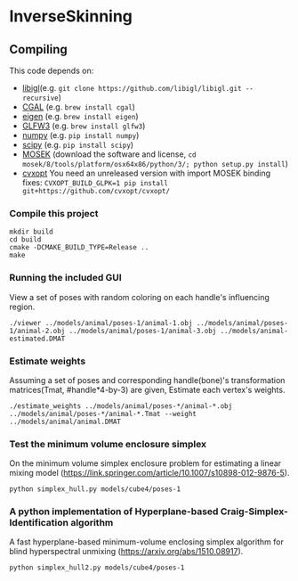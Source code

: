 # InverseSkinning

## Compiling

This code depends on:

- [libigl](https://github.com/libigl/libigl)(e.g. `git clone https://github.com/libigl/libigl.git --recursive`)
- [CGAL](http://www.cgal.org) (e.g. `brew install cgal`)
- [eigen](http://eigen.tuxfamily.org/) (e.g. `brew install eigen`)
- [GLFW3](http://www.glfw.org/) (e.g. `brew install glfw3`)
- [numpy](http://www.numpy.org/) (e.g. `pip install numpy`)
- [scipy](https://www.scipy.org/) (e.g. `pip install scipy`)
- [MOSEK](https://mosek.com/) (download the software and license, `cd mosek/8/tools/platform/osx64x86/python/3/; python setup.py install`)
- [cvxopt](http://cvxopt.org/) You need an unreleased version with import MOSEK binding fixes: `CVXOPT_BUILD_GLPK=1 pip install git+https://github.com/cvxopt/cvxopt/`

### Compile this project
    mkdir build
    cd build
    cmake -DCMAKE_BUILD_TYPE=Release ..
    make

### Running the included GUI
View a set of poses with random coloring on each handle's influencing region.

	./viewer ../models/animal/poses-1/animal-1.obj ../models/animal/poses-1/animal-2.obj ../models/animal/poses-1/animal-3.obj ../models/animal-estimated.DMAT
	
### Estimate weights
Assuming a set of poses and corresponding handle(bone)'s transformation matrices(Tmat, #handle*4-by-3) are given,
Estimate each vertex's weights.

	./estimate_weights ../models/animal/poses-*/animal-*.obj ../models/animal/poses-*/animal-*.Tmat --weight ../models/animal/animal.DMAT	

### Test the minimum volume enclosure simplex
On the minimum volume simplex enclosure problem for estimating a linear mixing model
(https://link.springer.com/article/10.1007/s10898-012-9876-5).

	python simplex_hull.py models/cube4/poses-1

### A python implementation of Hyperplane-based Craig-Simplex-Identification algorithm
A fast hyperplane-based minimum-volume enclosing simplex algorithm for blind hyperspectral unmixing
(https://arxiv.org/abs/1510.08917).

	python simplex_hull2.py models/cube4/poses-1